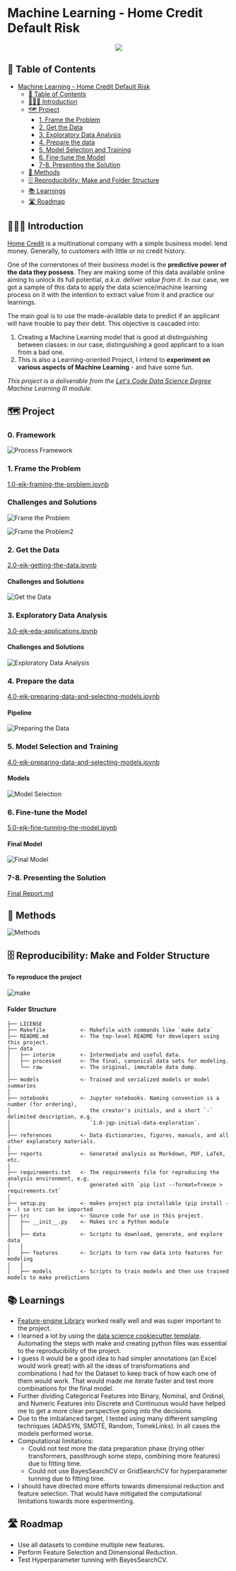 # Machine Learning - Home Credit Default Risk
<div align="center">
<img src="https://img.shields.io/badge/python-3670A0?style=for-the-badge&logo=python&logoColor=ffdd54">
</div>

## 🧾 Table of Contents
- [Machine Learning - Home Credit Default Risk](#machine-learning---home-credit-default-risk)
  - [🧾 Table of Contents](#-table-of-contents)
  - [👨🏻‍🏫 Introduction](#-introduction)
  - [🗺 Project](#-project)
    - [1. Frame the Problem](#1-frame-the-problem)
    - [2. Get the Data](#2-get-the-data)
    - [3. Exploratory Data Analysis](#3-exploratory-data-analysis)
    - [4. Prepare the data](#4-prepare-the-data)
    - [5. Model Selection and Training](#5-model-selection-and-training)
    - [6. Fine-tune the Model](#6-fine-tune-the-model)
    - [7-8. Presenting the Solution](#7-8-presenting-the-solution)
  - [🔧 Methods](#--methods)
  - [🗄 Reproducibility: Make and Folder Structure](#-reproducibility-make-and-folder-structure)
  - [📚 Learnings](#-learnings)
  - [🛣 Roadmap](#-roadmap)

## 👨🏻‍🏫 Introduction 
[Home Credit](https://www.homecredit.net) is a multinational company with a simple business model: lend money. Generally, to customers with little or no credit history.

One of the cornerstones of their business model is the **predictive power of the data they possess**. They are making some of this data available online aiming to unlock its full potential, *a.k.a. deliver value from it*. In our case, we got a sample of this data to apply the data science/machine learning process on it with the intention to extract value from it and practice our learnings.

The main goal is to use the made-available data to predict if an applicant will have trouble to pay their debt. This objective is cascaded into:

1. Creating a Machine Learning model that is good at distinguishing between classes: in our case, distinguishing a good applicant to a loan from a bad one.
2. This is also a Learning-oriented Project, I intend to **experiment on various aspects of Machine Learning** - and have some fun.

*This project is a deliverable from the [Let's Code Data Science Degree](https://letscode.com.br/python-e-dados) Machine Learning III module.*

## 🗺 Project
### 0. Framework
![Process Framework](/references/ML-Process.png)

### 1. Frame the Problem
[1.0-ejk-framing-the-problem.ipynb](/notebooks/1.0-ejk-framing-the-problem.ipynb)

### Challenges and Solutions
![Frame the Problem](/references/ml-credit-default-risk%20-%201.jpg)

![Frame the Problem2](/references/ml-credit-default-risk%20-%20Frame%201.jpg)

### 2. Get the Data
[2.0-ejk-getting-the-data.ipynb](/notebooks/2.0-ejk-getting-the-data.ipynb)

#### Challenges and Solutions
![Get the Data](/references/ml-credit-default-risk%20-%202.jpg)

### 3. Exploratory Data Analysis
[3.0-ejk-eda-applications.ipynb](/notebooks/3.0-ejk-eda-applications.ipynb)

#### Challenges and Solutions
![Exploratory Data Analysis](/references/ml-credit-default-risk%20-%203.jpg)

### 4. Prepare the data
[4.0-ejk-preparing-data-and-selecting-models.ipynb](/notebooks/4.0-ejk-preparing-data-and-selecting-models.ipynb)

#### Pipeline
![Preparing the Data](/references/ml-credit-default-risk%20-%204.jpg)

### 5. Model Selection and Training
[4.0-ejk-preparing-data-and-selecting-models.ipynb](/notebooks/4.0-ejk-preparing-data-and-selecting-models.ipynb)

#### Models
![Model Selection](/references/ml-credit-default-risk%20-%205.jpg)

### 6. Fine-tune the Model 
[5.0-ejk-fine-tunning-the-model.ipynb](/notebooks/5.0-ejk-fine-tunning-the-model.ipynb)

#### Final Model
![Final Model](/references/ml-credit-default-risk%20-%206.jpg)

### 7-8. Presenting the Solution
[Final Report.md](/reports/Final%20Report.md)

## 🔧 Methods
![Methods](/references/ml-credit-default-risk%20-%20Methods.jpg)

## 🗄 Reproducibility: Make and Folder Structure
#### To reproduce the project
![make](/references/ml-credit-default-risk%20-%20Make.jpg)

#### Folder Structure

    ├── LICENSE
    ├── Makefile           <- Makefile with commands like `make data`
    ├── README.md          <- The top-level README for developers using this project.
    ├── data
    │   ├── interim        <- Intermediate and useful data.
    │   ├── processed      <- The final, canonical data sets for modeling.
    │   └── raw            <- The original, immutable data dump.
    │
    ├── models             <- Trained and serialized models or model summaries
    │
    ├── notebooks          <- Jupyter notebooks. Naming convention is a number (for ordering),
    │                         the creator's initials, and a short `-` delimited description, e.g.
    │                         `1.0-jqp-initial-data-exploration`.
    │
    ├── references         <- Data dictionaries, figures, manuals, and all other explanatory materials.
    │
    ├── reports            <- Generated analysis as Markdown, PDF, LaTeX, etc.
    │
    ├── requirements.txt   <- The requirements file for reproducing the analysis environment, e.g.
    │                         generated with `pip list --format=freeze > requirements.txt`
    │
    ├── setup.py           <- makes project pip installable (pip install -e .) so src can be imported
    ├── src                <- Source code for use in this project.
    │   ├── __init__.py    <- Makes src a Python module
    │   │
    │   ├── data           <- Scripts to download, generate, and explore data
    │   │
    │   ├── features       <- Scripts to turn raw data into features for modeling
    │   │
    │   ├── models         <- Scripts to train models and then use trained models to make predictions

## 📚 Learnings
- [Feature-engine Library](https://feature-engine.readthedocs.io) worked really well and was super important to the project.
- I learned a lot by using the [data science cookiecutter template](https://drivendata.github.io/cookiecutter-data-science/). Automating the steps with make and creating python files was essential to the reproducibility of the project.
- I guess it would be a good idea to had simpler annotations (an Excel would work great) with all the ideas of transformations and combinations I had for the Dataset to keep track of how each one of them would work. That would made me iterate faster and test more combinations for the final model.
- Further dividing Categorical Features into Binary, Nominal, and Ordinal, and Numeric Features into Discrete and Continuous would have helped me to get a more clear perspective going into the decisions.
- Due to the imbalanced target, I tested using many different sampling techniques (ADASYN, SMOTE, Random, TomekLinks). In all cases the models performed worse.
- Computational limitations:
  - Could not test more the data preparation phase (trying other transformers, passthrough some steps, combining more features) due to fitting time.
  - Could not use BayesSearchCV or GridSearchCV for hyperparameter tunning due to fitting time.
- I should have directed more efforts towards dimensional reduction and feature selection. That would have mitigated the computational limitations towards more experimenting.

## 🛣 Roadmap
- Use all datasets to combine multiple new features.
- Perform Feature Selection and Dimensional Reduction.
- Test Hyperparameter tunning with BayesSearchCV.